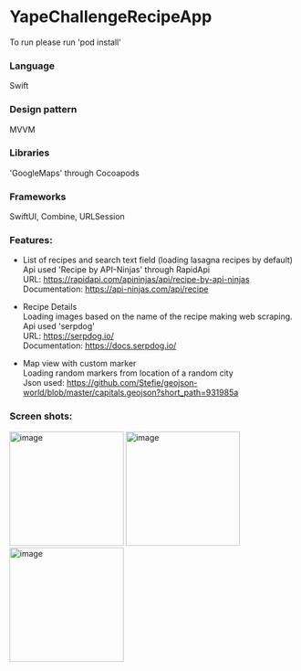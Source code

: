 # YapeChallengeRecipeApp

To run please run 'pod install'

### Language
Swift

### Design pattern
MVVM

### Libraries 
'GoogleMaps' through Cocoapods 

### Frameworks
SwiftUI, Combine, URLSession

### Features:

- List of recipes and search text field (loading lasagna recipes by default) <br>
  Api used 'Recipe by API-Ninjas' through RapidApi <br>
  URL: https://rapidapi.com/apininjas/api/recipe-by-api-ninjas <br>
  Documentation: https://api-ninjas.com/api/recipe
  
- Recipe Details <br>
  Loading images based on the name of the recipe making web scraping. <br>
  Api used 'serpdog' <br>
  URL: https://serpdog.io/ <br>
  Documentation: https://docs.serpdog.io/

- Map view with custom marker <br>
  Loading random markers from location of a random city <br>
  Json used: https://github.com/Stefie/geojson-world/blob/master/capitals.geojson?short_path=931985a

### Screen shots:
<img width="200" alt="image" src="https://github.com/MateoDev97/YapeChallengeRecipeApp/assets/25846938/3d4138b0-c396-4362-8322-9b6b692508ed">
<img width="200" alt="image" src="https://github.com/MateoDev97/YapeChallengeRecipeApp/assets/25846938/3123e3e0-9d83-4678-aa31-ebe8c4149855">
<img width="200" alt="image" src="https://github.com/MateoDev97/YapeChallengeRecipeApp/assets/25846938/08819f6b-fb07-4fbc-9ff7-3365385d7630">




